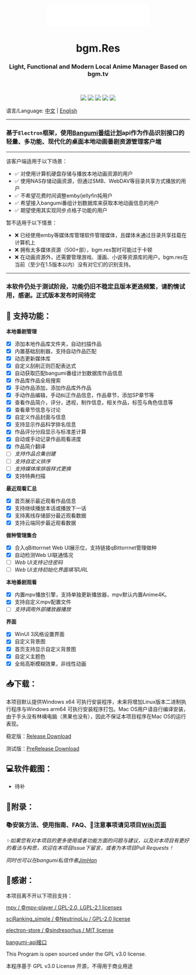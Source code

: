 <p align="center">
<img src="./assets/bgm.res.png" width="279" height="60"></p>
<h1 align="center"> bgm.Res </h1>
<h3 align="center"> Light, Functional and Modern Local Anime Manager Based on bgm.tv</h3>
<br/>
<p align="center">
<img src="https://img.shields.io/badge/build-passing-green.svg?style=flat-square">
<img src="https://img.shields.io/github/package-json/v/JimHans/bgm.res?color=pink&style=flat-square">
<img src="https://img.shields.io/github/downloads/JimHans/bgm.res/total?color=orange&style=flat-square">
<img src="https://img.shields.io/badge/Electron-20.3.8-blue.svg?style=flat-square">
<img src="https://img.shields.io/badge/License-GPL v3.0-purple.svg?style=flat-square">
</p>

语言/Language:
[中文](https://github.com/JimHans/bgm.res/blob/master/README.md) | [English](https://github.com/JimHans/bgm.res/blob/master/README_EN.md)

---

### 基于`Electron`框架，使用[Bangumi番组计划](https://bgm.tv/)api作为作品识别接口的轻量、多功能、现代化的桌面本地动画番剧资源管理客户端
---
该客户端适用于以下场景：
- ✅ 对使用计算机硬盘存储与播放本地动画资源的用户
- ✅ 使用NAS存储动画资源，但通过SMB、WebDAV等目录共享方式播放的用户
- ✅ 不希望花费时间调整emby/jellyfin扽用户
- ✅ 希望接入bangumi番组计划数据库来获取本地动画信息的用户
- ✅ 期望使用其实现同步点格子功能的用户

暂不适用于以下情景：
- ❌ 已经使用emby等媒体库管理软件管理媒体，且媒体未通过目录共享挂载在计算机上
- ❌ 拥有太多媒体资源（500+部），bgm.res暂时可能过于卡顿
- ❌ 在动画资源外，还需要管理游戏、漫画、小说等资源库的用户。bgm.res在当前（至少在1.5版本以内）没有对它们的识别支持。
- ---
### 本软件仍处于测试阶段，功能仍旧不稳定且版本更迭频繁，请酌情试用，感谢。正式版本发布时间待定

## 🎰 支持功能：
**本地番剧管理**
- [x] 添加本地作品库文件夹，自动扫描作品
- [x] 内置基础刮削器，支持自动作品匹配
- [x] 动态更新媒体库
- [x] 自定义刮削正则匹配表达式
- [x] 自动获取匹配bangumi番组计划数据库作品信息
- [x] 作品库作品全局搜索
- [x] 手动作品添加，添加作品库外作品
- [x] 手动作品编辑，手动纠正作品信息，作品章节，添加SP章节等
- [x] 查看作品简介，评分，透视，制作信息，相关作品，标签与角色信息等
- [x] 查看章节信息与讨论
- [x] 自定义作品封面与信息
- [x] 支持显示作品科学排名信息
- [x] 作品评分分段显示与标准差计算
- [x] 自动或手动记录作品观看进度
- [x] 作品简介翻译
- [ ] *支持作品合集创建*
- [ ] *支持自定义排序*
- [ ] *支持媒体库排版样式更换*
- [x] 支持特典扫描

**最近观看汇总**
- [x] 首页展示最近观看作品信息
- [x] 支持继续播放本话或播放下一话
- [x] 支持离线存储部分最近观看数据
- [x] 支持云端同步最近观看数据

**做种管理集合**
- [x] 合入qBittorrnet Web UI展示位，支持链接qBittorrnet管理做种
- [x] 自动检测Web UI联通情况
- [ ] *Web UI支持记住密码*
- [ ] *Web UI支持初始化界面填写URL*

**本地番剧观看**
- [x] 内置mpv播放引擎，支持单独更新播放器，mpv默认内置Anime4K。
- [x] 支持自定义mpv配置文件
- [ ] *支持调用外部播放器播放*

**界面**
- [x] WinUI 3风格设置界面
- [x] 自定义背景图
- [x] 首页支持显示自定义背景图
- [x] 自定义主题色
- [x] 全局高斯模糊效果，非线性动画

## 📥下载：
本项目默认提供Windows x64 可执行安装程序，未来将增加Linux版本二进制执行程序与Windows arm64 可执行安装程序打包。Mac OS用户请自行编译安装，由于手头没有林檎电脑（黑果也没有），因此不保证本项目程序在Mac OS的运行表现。

稳定版：[Release Download](https://github.com/JimHans/bgm.res/releases/latest)

测试版：[PreRelease Download](https://github.com/JimHans/bgm.res/releases)

## 💻软件截图：
- 待补


## 📝附录：

### 📚安装方法、使用指南、FAQ、📌注意事项请见项目[Wiki页面](https://github.com/JimHans/bgm.res/wiki)

*✨如果您有对本项目的更多使用或者功能方面的问题与建议，以及对本项目有更好的看法与构思，欢迎在本项目Issue下留言，或者为本项目Pull Requests！*

*同时也可以在bangumi私信作者[JimHan](https://bgm.tv/user/jimhan)*


## 🧡感谢：

本项目离不开以下项目支持：

[mpv / ©mpv-player / GPL-2.0, LGPL-2.1 licenses][1]  

[sciRanking_simple / ©NeutrinoLiu / GPL-2.0 license][2]

[electron-store  / ©sindresorhus / MIT license ][4]  

[bangumi-api接口][3]  

This Program is open sourced under the GPL v3.0 license.

本程序基于 GPL v3.0 License 开源，不得用于商业用途

[1]: https://github.com/mpv-player/mpv
[2]: https://github.com/NeutrinoLiu/sciRanking_simple/
[3]: https://github.com/bangumi/api
[4]: https://github.com/sindresorhus/electron-store